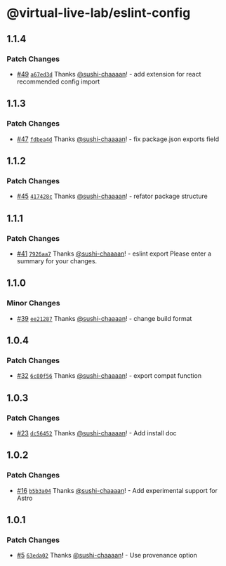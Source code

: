 # @virtual-live-lab/eslint-config

## 1.1.4

### Patch Changes

- [#49](https://github.com/VirtualLiveLab/js-config/pull/49) [`a67ed3d`](https://github.com/VirtualLiveLab/js-config/commit/a67ed3d3bced3defdc6d95788b8b5fbb4951196e) Thanks [@sushi-chaaaan](https://github.com/sushi-chaaaan)! - add extension for react recommended config import

## 1.1.3

### Patch Changes

- [#47](https://github.com/VirtualLiveLab/js-config/pull/47) [`fdbea4d`](https://github.com/VirtualLiveLab/js-config/commit/fdbea4dbde6dfd5443db115b4fb6e374826703f2) Thanks [@sushi-chaaaan](https://github.com/sushi-chaaaan)! - fix package.json exports field

## 1.1.2

### Patch Changes

- [#45](https://github.com/VirtualLiveLab/js-config/pull/45) [`417428c`](https://github.com/VirtualLiveLab/js-config/commit/417428c5788fbe88da7e3db4b561d0609232644b) Thanks [@sushi-chaaaan](https://github.com/sushi-chaaaan)! - refator package structure

## 1.1.1

### Patch Changes

- [#41](https://github.com/VirtualLiveLab/js-config/pull/41) [`7926aa7`](https://github.com/VirtualLiveLab/js-config/commit/7926aa7f42f89940996c8dee33eacc6d973b81e0) Thanks [@sushi-chaaaan](https://github.com/sushi-chaaaan)! - eslint export
  Please enter a summary for your changes.

## 1.1.0

### Minor Changes

- [#39](https://github.com/VirtualLiveLab/js-config/pull/39) [`ee21287`](https://github.com/VirtualLiveLab/js-config/commit/ee21287b849a67503a0cd4587a28672fb39292ae) Thanks [@sushi-chaaaan](https://github.com/sushi-chaaaan)! - change build format

## 1.0.4

### Patch Changes

- [#32](https://github.com/VirtualLiveLab/js-config/pull/32) [`6c80f56`](https://github.com/VirtualLiveLab/js-config/commit/6c80f56667b83511c331a20ad2cd3b8c075327e1) Thanks [@sushi-chaaaan](https://github.com/sushi-chaaaan)! - export compat function

## 1.0.3

### Patch Changes

- [#23](https://github.com/VirtualLiveLab/js-config/pull/23) [`dc56452`](https://github.com/VirtualLiveLab/js-config/commit/dc564529cfcff1d8dd28beb3855ad53f95b481c8) Thanks [@sushi-chaaaan](https://github.com/sushi-chaaaan)! - Add install doc

## 1.0.2

### Patch Changes

- [#16](https://github.com/VirtualLiveLab/js-config/pull/16) [`b5b3a04`](https://github.com/VirtualLiveLab/js-config/commit/b5b3a044301048e3958c9b6c6fffa244b8ee7af1) Thanks [@sushi-chaaaan](https://github.com/sushi-chaaaan)! - Add experimental support for Astro

## 1.0.1

### Patch Changes

- [#5](https://github.com/VirtualLiveLab/js-config/pull/5) [`63eda02`](https://github.com/VirtualLiveLab/js-config/commit/63eda02cc44137874f9bcfe3f3563de2911cbf3a) Thanks [@sushi-chaaaan](https://github.com/sushi-chaaaan)! - Use provenance option
